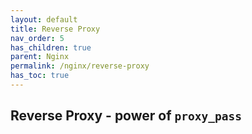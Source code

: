 ```yaml
---
layout: default    
title: Reverse Proxy
nav_order: 5
has_children: true
parent: Nginx
permalink: /nginx/reverse-proxy
has_toc: true
---
```


## Reverse Proxy - power of `proxy_pass` 
